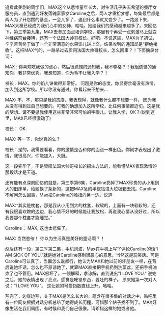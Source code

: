 追看此美剧的同学们，MAX这个从悲惨童年长大，对生活几乎失去希望的餐厅女服务员，直到遇到好友落魄富家女Caroline之后，两人才重拾梦想，每集最后都是两人为了开店攒的基金，一会儿多了，遇到什么事就又变少了。一路追下来，MAX大概已经成为我们心中的女神，哈哈，她给我们的感动越来越多了。来回忆下，第三季第九集，MAX去参加面点培训学校，那里有个再受一点刺激马上就变神经病前台接待，还有一个法国大帅哥校长。好吧，不说这些，MAX为了初试，辛辛苦苦终于做了一个非常满意的水果馅儿饼上交，结果收到的通知却是“拒绝接收”。这把MAX气的，一路杀过去质问法国大帅哥校长，怎么回事？！下面摘录台词：
 
MAX :  你喜欢吃我做的点心，然后很遗憾的通知我，我不够格？！我很遗憾的通知你，我非常优秀。我想知道，你为毛不让我入学？！
  
校长：MAX，你的馅儿饼做得非常好。 问题是你的态度，你显得丝毫没有热情，加入到这所学校。所以你没有通过。你看起来不想来...
  
MAX:    不，不，那只是我的态度，我表现得，就像我什么都不想要一样， 因为我从没有得到过自己想要的。可我的确想加入这所学校，比任何事情都迫切。这是我的梦想。请不要逼我使用这些非常非常可怕的字眼儿。让我入学，OK？(说到这里，MAX已经很激动了)
 
校长： OK.
 
MAX: 等一下，你说真的么？
 
校长：是的。我需要看看，你的激情是否和你的面点一样出色。你刚才表现出了激情，我很高兴，你能加入，大厨。
       
这一段完毕了，不是赞叹法国大帅哥校长的招生方法的，能看懂MAX表现激情的那段话才是王道。
 
还有能有点深刻回忆的就是，第三季第6集，Caroline扔掉了MAX珍贵的从小用到大的旧床单，给她换了条新的，这把MAX急的半夜钻进大垃圾箱去找。Caroline不解问怎么回事，Max把Caroline的脸扭向另一边。说道

MAX:“其实是枕套，那是我从小用到大的枕套，软软的，上面有一块软软的，还有我很喜欢蹭的边边，我心情不好的时候能让我放松，再说我心情从没好过，所以我要那个枕套才能睡觉。”

Caroline： MAX, 这也太悲催了。

MAX:  当然悲催！ 你以为生活真是美好的童话啊？！


然后还有一段，第三季第二集，手机风波，Max在手机上写了评论Caroline的话“I  AM  SICK  OF YOU.”就是她对Caroline感到很恶心的意思。当然这是玩笑话。可是Caroline可认真了，当面怎么说都行，她认为MAX和她以前的坏朋友一样，在背后说她坏话，怎么也不原谅她了，就算MAX直接把手机扔到洗菜盆，还把手机油炸了也不管用。MAX极坏了，一顿解释，求谅解，直到说出"I LOVE YOU." 说完之后，她的表情出现了亮点，感觉是吃错东西，要吐的样子。  原来她第一次对人说：“I LOVE YOU”。  这让她的可爱指数直线上升，哈哈。

写完了，边查边写，关于MAX是怎么长大的，蕴含在很多集的对话之中，贴吧里有一位网友根据对话分析总结了她得成长历程，可惜那个帖子找不到了。MAX好像生活在我们周围，有时候和我们自己很像，请珍惜这样的她或者他。 

